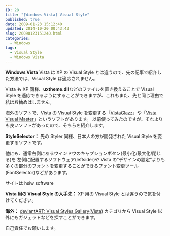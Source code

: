 ```yaml
---
ID: 28
title: "[Windows Vista] Visual Style"
published: true
date: 2009-01-23 15:12:40
updated: 2014-10-20 00:43:43
slug: 20090123151240.html
categories:
  - Windows
tags:
  - Visual Style
  - Windows Vista
---
```


**Windows Vista**
Vista は XP の Visual Style とは違うので、先の記事で紹介した方法では、Visual Style は適応されません。

Vista も XP 同様、**uxtheme.dll**などのファイルを置き換えることで Visual Style を適応できるようにすることができますが、これもまた、先と同じ理由で私はお勧めはしません。

海外のソフトで、Vista の Visual Style を変更する「[VistaGlazz](http://www.google.co.jp/search?q=VistaGlazz)」や「[Vista Visual Master](http://www.google.co.jp/search?q=Vista+Visual+Master)」というソフトがあります。
以前使ってみたのですが、それよりも良いソフトがあったので、そちらを紹介します。

**StyleSelector：**
先の Styler 同様、日本人の方が開発された Visual Style を変更するソフトです。

他にも、通常右側にあるウインドウのキャプションボタン(最小化/最大化/閉じる)を
左側に配置するソフトウェア(leftsider)や Vista の”デザインの設定”よりも多くの部分のフォントを変更することができるフォント変更ツール(FontSelector)などがあります。

サイトは hsiw software

**Vista 用の Visual Style の入手先：**
XP 用の Visual Style とは違うので気を付けてください。

**海外：**
[deviantART: Visual Styles Gallery(Vista)](http://browse.deviantart.com/customization/skins/vistautil/visstyles/)
カテゴリから Visual Style 以外にもガジェットなどを探すことができます。

自己責任でお願いします。
